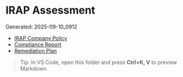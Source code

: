 # IRAP Assessment
Generated: 2025-09-10_0912

- [IRAP Company Policy](IRAP_Company_Policy.md)
- [Compliance Report](Compliance_Report.md)
- [Remediation Plan](Remediation_Plan.md)

> Tip: In VS Code, open this folder and press **Ctrl+K, V** to preview Markdown.
